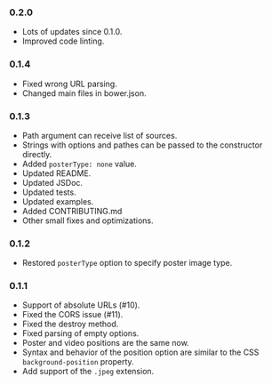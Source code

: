 ### 0.2.0
* Lots of updates since 0.1.0.
* Improved code linting.

### 0.1.4
* Fixed wrong URL parsing.
* Changed main files in bower.json.

### 0.1.3
* Path argument can receive list of sources.
* Strings with options and pathes can be passed to the constructor directly.
* Added `posterType: none` value.
* Updated README.
* Updated JSDoc.
* Updated tests.
* Updated examples.
* Added CONTRIBUTING.md
* Other small fixes and optimizations.

### 0.1.2
* Restored `posterType` option to specify poster image type.

### 0.1.1
* Support of absolute URLs (#10).
* Fixed the CORS issue (#11).
* Fixed the destroy method.
* Fixed parsing of empty options.
* Poster and video positions are the same now.
* Syntax and behavior of the position option are similar to the CSS `background-position` property.
* Add support of the `.jpeg` extension.
